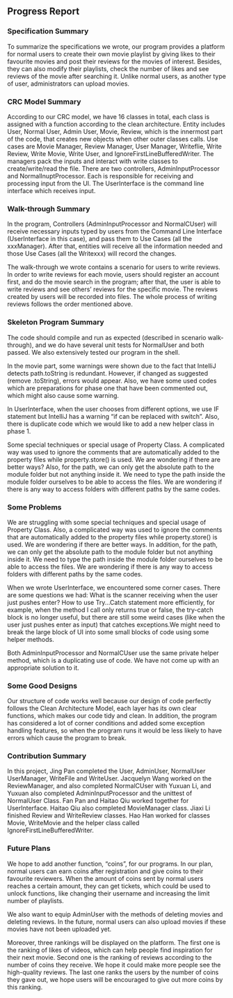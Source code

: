 ## Progress Report

### Specification Summary
To summarize the specifications we wrote, our program provides a platform for normal users to create their own movie playlist by giving likes to their favourite movies and post their reviews for the movies of interest. Besides, they can also modify their playlists, check the number of likes and see reviews of the movie after searching it. Unlike normal users, as another type of user, administrators can upload movies.

### CRC Model Summary
According to our CRC model, we have 16 classes in total, each class is assigned with a function according to the clean architecture. Entity includes User, Normal User, Admin User, Movie, Review, which is the innermost part of the code, that creates new objects when other outer classes calls. Use cases are Movie Manager, Review Manager, User Manager, Writeflie, Write Review, Write Movie, Write User, and IgnoreFirstLineBufferedWriter. The managers pack the inputs and interact with write classes to create/write/read the file. There are two controllers, AdminInputProcessor and NormalInuptProcessor. Each is responsible for receiving and processing input from the UI. The UserInterface is the command line interface which receives input.

### Walk-through Summary
In the program, Controllers (AdminInputProcessor and NormalCUser) will receive necessary inputs typed by users from the Command Line Interface (UserInterface in this case), and pass them to Use Cases (all the xxxManager). After that, entities will receive all the information needed and those Use Cases (all the Writexxx) will record the changes.

The walk-through we wrote contains a scenario for users to write reviews. In order to write reviews for each movie, users should register an account first, and do the movie search in the program; after that, the user is able to write reviews and see others’ reviews for the specific movie. The reviews created by users will be recorded into files. The whole process of writing reviews follows the order mentioned above.

### Skeleton Program Summary
The code should compile and run as expected (described in scenario walk-through),
and we do have several unit tests for NormalUser and both passed. We also extensively tested our program in the shell.

In the movie part, some warnings were shown due to the fact that IntelliJ detects path.toString is redundant. However, if changed as suggested (remove .toString), errors would appear. Also, we have some used codes which are preparations for phase one that have been commented out, which might also cause some warning.

In UserInterface, when the user chooses from different options, we use IF statement but IntelliJ has a warning “if can be replaced with switch”. Also, there is duplicate code which we would like to add a new helper class in phase 1.

Some special techniques or special usage of Property Class. A complicated way was used to ignore the comments that are automatically added to the property files while property.store() is used. We are wondering if there are better ways? Also, for the path, we can only get the absolute path to the module folder but not anything inside it. We need to type the path inside the module folder ourselves to be able to access the files. We are wondering if there is any way to access folders with different paths by the same codes.

### Some Problems
We are struggling with some special techniques and special usage of Property Class. Also, a complicated way was used to ignore the comments that are automatically added to the property files while property.store() is used. We are wondering if there are better ways. In addition, for the path, we can only get the absolute path to the module folder but not anything inside it. We need to type the path inside the module folder ourselves to be able to access the files. We are wondering if there is any way to access folders with different paths by the same codes.

When we wrote UserInterface, we encountered some corner cases. There are some questions we had: What is the scanner receiving when the user just pushes enter? How to use Try...Catch statement more efficiently, for example, when the method I call only returns true or false, the try-catch block is no longer useful, but there are still some weird cases (like when the user just pushes enter as input) that catches exceptions.We might need to break the large block of UI into some small blocks of code using some helper methods.

Both AdminInputProcessor and NormalCUser use the same private helper method, which is a duplicating use of code. We have not come up with an appropriate solution to it.

### Some Good Designs
Our structure of code works well because our design of code perfectly follows the Clean Architecture Model, each layer has its own clear functions, which makes our code tidy and clean.
In addition, the program has considered a lot of corner conditions and added some exception handling features, so when the program runs it would be less likely to have errors which cause the program to break.

### Contribution Summary
In this project, Jing Pan completed the User, AdminUser, NormalUser UserManager, WriteFile and WriteUser. Jacquelyn Wang worked on the ReviewManager, and also completed NormalCUser with Yuxuan Li, and Yuxuan also completed AdminInputProcessor and the unittest of NormalUser Class. Fan Pan and Haitao Qiu worked together for UserInterface. Haitao Qiu also completed MovieManager class. Jiaxi Li finished Review and WriteReview classes. Hao Han worked for classes Movie, WriteMovie and the helper class called IgnoreFirstLineBufferedWriter.

### Future Plans
We hope to add another function, “coins”, for our programs. In our plan, normal users can earn coins after registration and give coins to their favourite reviewers. When the amount of coins sent by normal users reaches a certain amount, they can get tickets, which could be used to unlock functions, like changing their username and increasing the limit number of playlists.

We also want to equip AdminUser with the methods of deleting movies and deleting reviews. In the future, normal users can also upload movies if these movies have not been uploaded yet.

Moreover, three rankings will be displayed on the platform. The first one is the ranking of likes of videos, which can help people find inspiration for their next movie. Second one is the ranking of reviews according to the number of coins they receive. We hope it could make more people see the high-quality reviews. The last one ranks the users by the number of coins they gave out, we hope users will be encouraged to give out more coins by this ranking.
